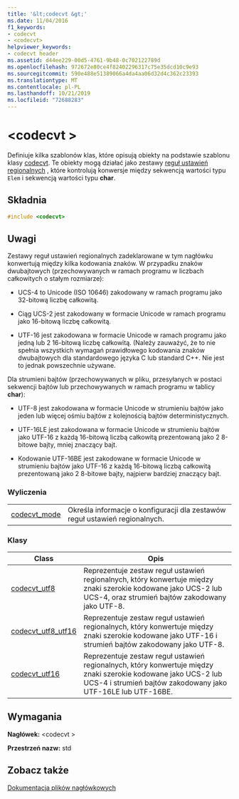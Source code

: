 ```yaml
---
title: '&lt;codecvt &gt;'
ms.date: 11/04/2016
f1_keywords:
- codecvt
- <codecvt>
helpviewer_keywords:
- codecvt header
ms.assetid: d44ee229-00d5-4761-9b48-0c702122789d
ms.openlocfilehash: 972672e80ce4f82402296317c75e35dcd10c9e93
ms.sourcegitcommit: 590e488e51389066a4da4aa06d32d4c362c23393
ms.translationtype: MT
ms.contentlocale: pl-PL
ms.lasthandoff: 10/21/2019
ms.locfileid: "72688283"
---
```

# <a name="ltcodecvtgt"></a>&lt;codecvt &gt;

Definiuje kilka szablonów klas, które opisują obiekty na podstawie szablonu klasy [codecvt](../standard-library/codecvt-class.md). Te obiekty mogą działać jako zestawy [reguł ustawień regionalnych](../standard-library/locale-class.md#facet_class) , które kontrolują konwersje między sekwencją wartości typu `Elem` i sekwencją wartości typu **char**.

## <a name="syntax"></a>Składnia

```cpp
#include <codecvt>
```

## <a name="remarks"></a>Uwagi

Zestawy reguł ustawień regionalnych zadeklarowane w tym nagłówku konwertują między kilka kodowania znaków. W przypadku znaków dwubajtowych (przechowywanych w ramach programu w liczbach całkowitych o stałym rozmiarze):

- UCS-4 to Unicode (ISO 10646) zakodowany w ramach programu jako 32-bitową liczbę całkowitą.

- Ciąg UCS-2 jest zakodowany w formacie Unicode w ramach programu jako 16-bitową liczbę całkowitą.

- UTF-16 jest zakodowana w formacie Unicode w ramach programu jako jedną lub 2 16-bitową liczbę całkowitą. (Należy zauważyć, że to nie spełnia wszystkich wymagań prawidłowego kodowania znaków dwubajtowych dla standardowego języka C lub standard C++. Nie jest to jednak powszechnie używane.

Dla strumieni bajtów (przechowywanych w pliku, przesyłanych w postaci sekwencji bajtów lub przechowywanych w ramach programu w tablicy **char**):

- UTF-8 jest zakodowana w formacie Unicode w strumieniu bajtów jako jeden lub więcej ośmiu bajtów z kolejnością bajtów deterministycznych.

- UTF-16LE jest zakodowana w formacie Unicode w strumieniu bajtów jako UTF-16 z każdą 16-bitową liczbą całkowitą prezentowaną jako 2 8-bitowe bajty, mniej znaczący bajt.

- Kodowanie UTF-16BE jest zakodowane w formacie Unicode w strumieniu bajtów jako UTF-16 z każdą 16-bitową liczbą całkowitą prezentowaną jako 2 8-bitowe bajty, najpierw bardziej znaczący bajt.

### <a name="enumerations"></a>Wyliczenia

|||
|-|-|
|[codecvt_mode](../standard-library/codecvt-enums.md#codecvt_mode)|Określa informacje o konfiguracji dla zestawów reguł ustawień regionalnych.|

### <a name="classes"></a>Klasy

|Class|Opis|
|-|-|
|[codecvt_utf8](codecvt-utf8-class.md)|Reprezentuje zestaw reguł ustawień regionalnych, który konwertuje między znaki szerokie kodowane jako UCS-2 lub UCS-4, oraz strumień bajtów zakodowany jako UTF-8.|
|[codecvt_utf8_utf16](codecvt-utf8-utf16-class.md)|Reprezentuje zestaw reguł ustawień regionalnych, który konwertuje między znaki szerokie kodowane jako UTF-16 i strumień bajtów zakodowany jako UTF-8.|
|[codecvt_utf16](codecvt-utf16-class.md)|Reprezentuje zestaw reguł ustawień regionalnych, który konwertuje między znaki szerokie kodowane jako UCS-2 lub UCS-4 i strumień bajtów zakodowany jako UTF-16LE lub UTF-16BE.|

## <a name="requirements"></a>Wymagania

**Nagłówek:** \<codecvt >

**Przestrzeń nazw:** std

## <a name="see-also"></a>Zobacz także

[Dokumentacja plików nagłówkowych](../standard-library/cpp-standard-library-header-files.md)
